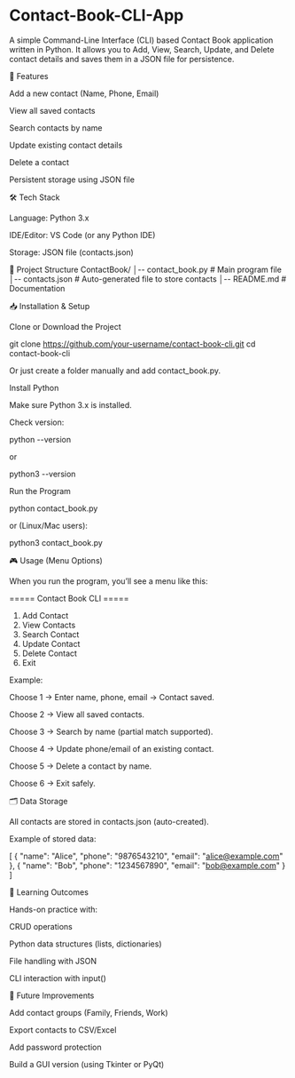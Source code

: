 # Contact-Book-CLI-App
A simple Command-Line Interface (CLI) based Contact Book application written in Python. It allows you to Add, View, Search, Update, and Delete contact details and saves them in a JSON file for persistence.

🚀 Features

Add a new contact (Name, Phone, Email)

View all saved contacts

Search contacts by name

Update existing contact details

Delete a contact

Persistent storage using JSON file

🛠️ Tech Stack

Language: Python 3.x

IDE/Editor: VS Code (or any Python IDE)

Storage: JSON file (contacts.json)

📂 Project Structure
ContactBook/
│-- contact_book.py   # Main program file
│-- contacts.json     # Auto-generated file to store contacts
│-- README.md         # Documentation

📥 Installation & Setup

Clone or Download the Project

git clone https://github.com/your-username/contact-book-cli.git
cd contact-book-cli


Or just create a folder manually and add contact_book.py.

Install Python

Make sure Python 3.x is installed.

Check version:

python --version


or

python3 --version


Run the Program

python contact_book.py


or (Linux/Mac users):

python3 contact_book.py

🎮 Usage (Menu Options)

When you run the program, you’ll see a menu like this:

===== Contact Book CLI =====
1. Add Contact
2. View Contacts
3. Search Contact
4. Update Contact
5. Delete Contact
6. Exit

Example:

Choose 1 → Enter name, phone, email → Contact saved.

Choose 2 → View all saved contacts.

Choose 3 → Search by name (partial match supported).

Choose 4 → Update phone/email of an existing contact.

Choose 5 → Delete a contact by name.

Choose 6 → Exit safely.

🗂️ Data Storage

All contacts are stored in contacts.json (auto-created).

Example of stored data:

[
    {
        "name": "Alice",
        "phone": "9876543210",
        "email": "alice@example.com"
    },
    {
        "name": "Bob",
        "phone": "1234567890",
        "email": "bob@example.com"
    }
]

📌 Learning Outcomes

Hands-on practice with:

CRUD operations

Python data structures (lists, dictionaries)

File handling with JSON

CLI interaction with input()

🔮 Future Improvements

Add contact groups (Family, Friends, Work)

Export contacts to CSV/Excel

Add password protection

Build a GUI version (using Tkinter or PyQt)
